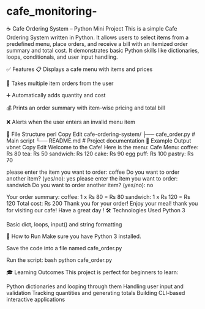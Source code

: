 # cafe_monitoring-

☕ Cafe Ordering System – Python Mini Project
This is a simple Cafe Ordering System written in Python. It allows users to select items from a predefined menu, place orders, and receive a bill with an itemized order summary and total cost. It demonstrates basic Python skills like dictionaries, loops, conditionals, and user input handling.

✅ Features
📋 Displays a cafe menu with items and prices

🛒 Takes multiple item orders from the user

➕ Automatically adds quantity and cost

💰 Prints an order summary with item-wise pricing and total bill

❌ Alerts when the user enters an invalid menu item

📁 File Structure
perl
Copy
Edit
cafe-ordering-system/
├── cafe_order.py     # Main script
└── README.md         # Project documentation
🧠 Example Output
vbnet
Copy
Edit
Welcome to the Cafe! 
Here is the menu: 
Cafe Menu:
coffee: Rs 80
tea: Rs 50
sandwich: Rs 120
cake: Rs 90
egg puff: Rs 100
pastry: Rs 70

please enter the item you want to  order: coffee
Do you want to order another item? (yes/no): yes
please enter the item you want to  order: sandwich
Do you want to order another item? (yes/no): no

Your order summary:
coffee: 1 x Rs 80 = Rs 80
sandwich: 1 x Rs 120 = Rs 120
Total cost: Rs 200
Thank you for your order! Enjoy your meal!
thank you for visiting our cafe! 
 Have a great day !
🛠️ Technologies Used
Python 3

Basic dict, loops, input() and string formatting

📌 How to Run
Make sure you have Python 3 installed.

Save the code into a file named cafe_order.py

Run the script:
bash
python cafe_order.py

🎓 Learning Outcomes
This project is perfect for beginners to learn:

Python dictionaries and looping through them
Handling user input and validation
Tracking quantities and generating totals
Building CLI-based interactive applications
